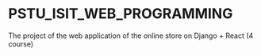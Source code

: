 # PSTU_ISIT_WEB_PROGRAMMING
The project of the web application of the online store on Django + React (4 course)
